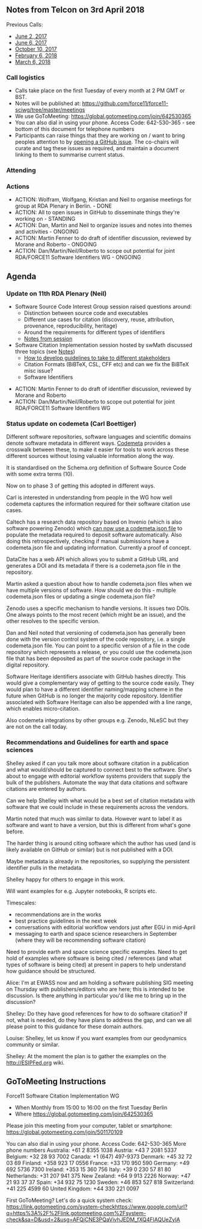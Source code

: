 ## Notes from Telcon on 3rd April 2018

Previous Calls:
 - [June 2, 2017](https://github.com/force11/force11-sciwg/blob/master/meetings/20170602-Notes.md)
 - [June 6, 2017](https://github.com/force11/force11-sciwg/blob/master/meetings/20170606-Notes.md)
 - [October 10, 2017](https://github.com/force11/force11-sciwg/blob/master/meetings/20171010-Notes.md)
 - [February 6, 2018](https://github.com/force11/force11-sciwg/blob/master/meetings/20180206-Notes.md)
 - [March 6, 2018](https://github.com/force11/force11-sciwg/blob/master/meetings/20180306-Notes.md)


### Call logistics

 - Calls take place on the first Tuesday of every month at 2 PM GMT or BST.
 - Notes will be published at: https://github.com/force11/force11-sciwg/tree/master/meetings
 - We use GoToMeeting: https://global.gotomeeting.com/join/642530365
 - You can also dial in using your phone. Access Code: 642-530-365 - see bottom of this document for telephone numbers
 - Participants can raise things that they are working on / want to bring peoples attention to by [opening a GitHub issue](https://github.com/force11/force11-sciwg/issues). The co-chairs will curate and tag these issues as required, and maintain a document linking to them to summarise current status.

### Attending

### Actions

 * ACTION: Wolfram, Wolfgang, Kristian and Neil to organise meetings for group at RDA Plenary in Berlin. - DONE
 * ACTION: All to open issues in GitHub to disseminate things they're working on - STANDING
 * ACTION: Dan, Martin and Neil to organize issues and notes into themes and activities - ONGOING
 * ACTION: Martin Fenner to do draft of identifier discussion, reviewed by Morane and Roberto - ONGOING
 * ACTION: Dan/Martin/Neil/Roberto to scope out potential for joint RDA/FORCE11 Software Identifiers WG - ONGOING

## Agenda

### Update on 11th RDA Plenary (Neil)

  * Software Source Code Interest Group session raised questions around:
    * Distinction between source code and executables
    * Different use cases for citation (discovery, reuse, attribution, provenance, reproducibility, heritage)
    * Around the requirements for different types of identifiers
    * [Notes from session](https://docs.google.com/document/d/1xMa34gZImDhBRH2TMCcLKOxyPDPXipAHWZzc1UsgMT0/edit#)
  * Software Citation Implementation session hosted by swMath discussed three topics (see [Notes](https://github.com/force11/force11-sciwg/blob/master/meetings/20180322-Notes.md))
    * [How to develop guidelines to take to different stakeholders](https://github.com/force11/force11-sciwg/blob/master/meetings/RDA11-guidelines.md) 
    * Citation Formats (BiBTeX, CSL, CFF etc) and can we fix the BiBTeX misc issue?
    * Software Identifiers
        
- ACTION: Martin Fenner to do draft of identifier discussion, reviewed by Morane and Roberto
- ACTION: Dan/Martin/Neil/Roberto to scope out potential for joint RDA/FORCE11 Software Identifiers WG

### Status update on codemeta (Carl Boettiger)

Different software repositories, software languages and scientific domains denote software metadata in different ways. [Codemeta](https://codemeta.github.io/) provides a crosswalk between these, to make it easier for tools to work across these different sources without losing valuable information along the way.

It is standardised on the Schema.org definition of Software Source Code with some extra terms (10).

Now on to phase 3 of getting this adopted in different ways.

Carl is interested in understanding from people in the WG how well codemeta captures the information required for their software citation use cases.

Caltech has a research data repository based on Invenio (which is also software powering Zenodo) which [can now use a codemeta.json file](https://www.library.caltech.edu/news/enhanced-software-preservation-now-available-caltechdata) to populate the metadata required to deposit software automatically. Also doing this retrospectively, checking if manual submissions have a codemeta.json file and updating information. Currently a proof of concept.

DataCite has a web API which allows you to submit a GitHub URL and generates a DOI and its metadata if there is a codemeta.json file in the repository.

Martin asked a question about how to handle codemeta.json files when we have multiple versions of software. How should we do this - multiple codemeta.json files or updating a single codemeta.json file?

Zenodo uses a specific mechanism to handle versions. It issues two DOIs. One always points to the most recent (which might be an issue), and the other resolves to the specific version.

Dan and Neil noted that versioning of codemeta.json has generally been done with the version control system of the code repository, i.e. a single codemeta.json file. You can point to a specific version of a file in the code repository which represents a release, or you could use the codemeta.json file that has been deposited as part of the source code package in the digital repository.

Software Heritage identifiers associate with GitHub hashes directly. This would give a complementary way of getting to the source code easily. They would plan to have a different identifier naming/mapping scheme in the future when GitHub is no longer the majority code repository. Identifier associated with Software Heritage can also be appended with a line range, which enables micro-citation.

Also codemeta integrations by other groups e.g. Zenodo, NLeSC but they are not on the call today.

### Recommendations and Guidelines for earth and space sciences

Shelley asked if can you talk more about software citation in a publication and what would/should be captured to connect best to the software. She's about to engage with editorial workflow systems providers that supply the bulk of the publishers. Automate the way that data citations and software citations are entered by authors.

Can we help Shelley with what would be a best set of citation metadata with software that we could include in these requirements across the vendors.

Martin noted that much was similar to data. However want to label it as software and want to have a version, but this is different from what's gone before.

The harder thing is around citing software which the author has used (and is likely available on GitHub or similar) but is not published with a DOI.

Maybe metadata is already in the repositories, so supplying the persistent identifier pulls in the metadata.

Shelley happy for others to engage in this work.

Will want examples for e.g. Jupyter notebooks, R scripts etc.

Timescales: 
- recommendations are in the works
- best practice guidelines in the next week
- conversations with editorial workflow vendors just after EGU in mid-April
- messaging to earth and space science researchers in September (where they will be recommending software citation) 

Need to provide earth and space science specific examples.
Need to get hold of examples where software is being cited / references (and what types of software is being cited) at present in papers to help understand how guidance should be structured.

Alice: I'm at EWASS now and am holding a software publishing SIG meeting on Thursday with publishers/editors who are here; this is intended to be discussion. Is there anything in particular you'd like me to bring up in the discussion?

Shelley: Do they have good references for how to do software citation? If not, what is needed, do they have plans to address the gap, and can we all please point to this guidance for these domain authors.

Louise: Shelley, let us know if you want examples from our geodynamics community or similar.

Shelley: At the moment the plan is to gather the examples on the http://ESIPFed.org wiki.


## GoToMeeting Instructions

Force11 Software Citation Implementation WG
 - When    Monthly from 15:00 to 16:00 on the first Tuesday Berlin
 - Where   https://global.gotomeeting.com/join/642530365

Please join this meeting from your computer, tablet or smartphone: https://global.gotomeeting.com/join/501170109

You can also dial in using your phone. Access Code: 642-530-365
More phone numbers
Australia: +61 2 8355 1038
Austria: +43 7 2081 5337
Belgium: +32 28 93 7002
Canada: +1 (647) 497-9373
Denmark: +45 32 72 03 69
Finland: +358 923 17 0556
France: +33 170 950 590
Germany: +49 692 5736 7300
Ireland: +353 15 360 756
Italy: +39 0 230 57 81 80
Netherlands: +31 207 941 375
New Zealand: +64 9 913 2226
Norway: +47 21 93 37 37
Spain: +34 932 75 1230
Sweden: +46 853 527 818
Switzerland: +41 225 4599 60
United Kingdom: +44 330 221 0097

First GoToMeeting? Let's do a quick system check: https://link.gotomeeting.com/system-check<https://www.google.com/url?q=https%3A%2F%2Flink.gotomeeting.com%2Fsystem-check&sa=D&usd=2&usg=AFQjCNE3PQaVivhJEDM_fXQ4FlAQUeZyIA>
&nbsp;
